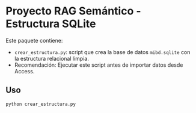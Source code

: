 
# Proyecto RAG Semántico - Estructura SQLite

Este paquete contiene:

- `crear_estructura.py`: script que crea la base de datos `mibd.sqlite` con la estructura relacional limpia.
- Recomendación: Ejecutar este script antes de importar datos desde Access.

## Uso

```bash
python crear_estructura.py
```
